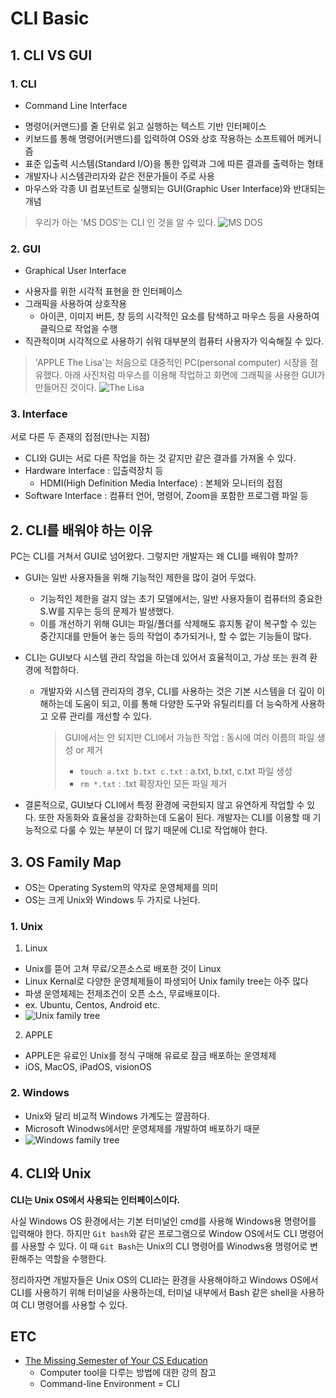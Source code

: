 # CLI Basic


## 1. CLI VS GUI

### 1. CLI
* Command Line Interface
- 명령어(커맨드)를 줄 단위로 읽고 실행하는 텍스트 기반 인터페이스
- 키보드를 통해 명령어(커맨드)를 입력하여 OS와 상호 작용하는 소프트웨어 메커니즘
- 표준 입출력 시스템(Standard I/O)을 통한 입력과 그에 따른 결과를 출력하는 형태
- 개발자나 시스템관리자와 같은 전문가들이 주로 사용
- 마우스와 각종 UI 컴포넌트로 실행되는 GUI(Graphic User Interface)와 반대되는 개념

> 우리가 아는 'MS DOS'는 CLI 인 것을 알 수 있다.
![MS DOS](https://i.namu.wiki/i/Y-4-e6-ojp93QMThpqmi_ukmSaTmfVY4gUDtdCy_oZiOlNsVtdfP8P2_JKGhIxj_P8-2ylizZS1uJjGtvrGSMQ.png)

### 2. GUI
* Graphical User Interface
- 사용자를 위한 시각적 표현을 한 인터페이스
- 그래픽을 사용하여 상호작용
  - 아이콘, 이미지 버튼, 창 등의 시각적인 요소를 탐색하고 마우스 등을 사용하여 클릭으로 작업을 수행
- 직관적이며 시각적으로 사용하기 쉬워 대부분의 컴퓨터 사용자가 익숙해질 수 있다.

> 'APPLE The Lisa'는 처음으로 대중적인 PC(personal computer) 시장을 점유했다. 아래 사진처럼 마우스를 이용해 작업하고 화면에 그래픽을 사용한 GUI가 만들어진 것이다.
![The Lisa](https://3894a8e173f5f8870a41-c88208a08312eda3cf96a15131ffd631.ssl.cf1.rackcdn.com/lisa11513184703168.jpeg)

### 3. Interface
서로 다른 두 존재의 접점(만나는 지점)
- CLI와 GUI는 서로 다른 작업을 하는 것 같지만 같은 결과를 가져올 수 있다.
- Hardware Interface : 입출력장치 등
  - HDMI(High Definition Media Interface) : 본체와 모니터의 접점
- Software Interface : 컴퓨터 언어, 명령어, Zoom을 포함한 프로그램 파일 등


## 2. CLI를 배워야 하는 이유
PC는 CLI를 거쳐서 GUI로 넘어왔다. 그렇지만 개발자는 왜 CLI를 배워야 할까?
- GUI는 일반 사용자들을 위해 기능적인 제한을 많이 걸어 두었다.
  - 기능적인 제한을 걸지 않는 초기 모델에서는, 일반 사용자들이 컴퓨터의 중요한 S.W를 지우는 등의 문제가 발생했다.
  - 이를 개선하기 위해 GUI는 파일/폴더를 삭제해도 휴지통 같이 복구할 수 있는 중간지대를 만들어 놓는 등의 작업이 추가되거나, 할 수 없는 기능들이 많다.
  
- CLI는 GUI보다 시스템 관리 작업을 하는데 있어서 효율적이고, 가상 또는 원격 환경에 적합하다.
  - 개발자와 시스템 관리자의 경우, CLI를 사용하는 것은 기본 시스템을 더 깊이 이해하는데 도움이 되고, 이를 통해 다양한 도구와 유틸리티를 더 능숙하게 사용하고 오류 관리를 개선할 수 있다.
    > GUI에서는 안 되지만 CLI에서 가능한 작업 : 동시에 여러 이름의 파일 생성 or 제거
    > - `touch a.txt b.txt c.txt` : a.txt, b.txt, c.txt 파일 생성
    > - `rm *.txt` : .txt 확장자인 모든 파일 제거
  
- 결론적으로, GUI보다 CLI에서 특정 환경에 국한되지 않고 유연하게 작업할 수 있다. 또한 자동화와 효율성을 강화하는데 도움이 된다. 개발자는 CLI를 이용할 때 기능적으로 다룰 수 있는 부분이 더 많기 때문에 CLI로 작업해야 한다.


## 3. OS Family Map
- OS는 Operating System의 약자로 운영체제를 의미
- OS는 크게 Unix와 Windows 두 가지로 나뉜다.

### 1. Unix
1. Linux
  - Unix를 뜯어 고쳐 무료/오픈소스로 배포한 것이 Linux
  - Linux Kernal로 다양한 운영체제들이 파생되어 Unix family tree는 아주 많다
  - 파생 운영체제는 전제조건이 오픈 소스, 무료배포이다.
  - ex. Ubuntu, Centos, Android etc.
  - ![Unix family tree](https://i.gzn.jp/img/2021/08/10/os-timeline-and-family-rree/img-snap01947_m.png)

2. APPLE
  - APPLE은 유료인 Unix를 정식 구매해 유료로 잠금 배포하는 운영체제
  - iOS, MacOS, iPadOS, visionOS
  
### 2. Windows
   - Unix와 달리 비교적 Windows 가계도는 깔끔하다.
   - Microsoft Winodws에서만 운영체제를 개발하여 배포하기 때문
   - ![Windows family tree](https://encrypted-tbn0.gstatic.com/images?q=tbn:ANd9GcST2CkD07njPp32wTbE1zYuZD4Qx-X73KaEUxcyev5ysKR4Iz3bwp9EPF5az24xMWLrbLk&usqp=CAU)



## 4. CLI와 Unix
**CLI는 Unix OS에서 사용되는 인터페이스이다.** 

사실 Windows OS 환경에서는 기본 터미널인 cmd를 사용해 Windows용 명령어를 입력해야 한다. 하지만 `Git bash`와 같은 프로그램으로 Window OS에서도 CLI 명령어를 사용할 수 있다. 이 때 `Git Bash`는 Unix의 CLI 명령어를 Winodws용 명령어로 변환해주는 역할을 수행한다.

정리하자면 개발자들은 Unix OS의 CLI라는 환경을 사용해야하고 Windows OS에서 CLI를 사용하기 위해 터미널을 사용하는데, 터미널 내부에서 Bash 같은 shell을 사용하여 CLI 명령어를 사용할 수 있다. 


## ETC
- [The Missing Semester of Your CS Education](https://missing.csail.mit.edu/)
  - Computer tool을 다루는 방법에 대한 강의 참고
  - Command-line Environment = CLI
